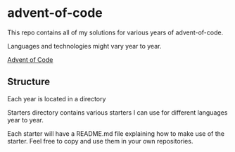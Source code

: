 # advent-of-code
This repo contains all of my solutions for various years of advent-of-code.

Languages and technologies might vary year to year.

[Advent of Code](https://adventofcode.com/)

## Structure

Each year is located in a directory

Starters directory contains various starters I can use for different languages year to year.

Each starter will have a README.md file explaining how to make use of the starter. Feel free to copy and use them in your own repositories.